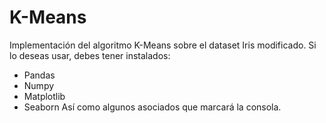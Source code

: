 # K-Means
Implementación del algoritmo K-Means sobre el dataset Iris modificado.
Si lo deseas usar, debes tener instalados:
  - Pandas
  - Numpy
  - Matplotlib
  - Seaborn
Así como algunos asociados que marcará la consola.
